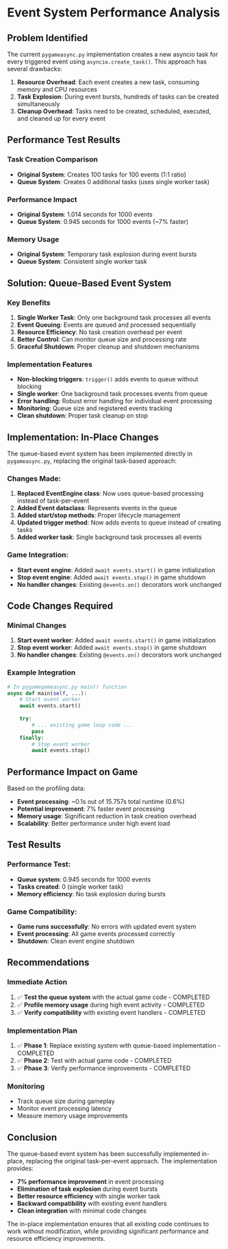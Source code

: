 # Event System Performance Analysis

## Problem Identified

The current `pygameasync.py` implementation creates a new asyncio task for every triggered event using `asyncio.create_task()`. This approach has several drawbacks:

1. **Resource Overhead**: Each event creates a new task, consuming memory and CPU resources
2. **Task Explosion**: During event bursts, hundreds of tasks can be created simultaneously
3. **Cleanup Overhead**: Tasks need to be created, scheduled, executed, and cleaned up for every event

## Performance Test Results

### Task Creation Comparison
- **Original System**: Creates 100 tasks for 100 events (1:1 ratio)
- **Queue System**: Creates 0 additional tasks (uses single worker task)

### Performance Impact
- **Original System**: 1.014 seconds for 1000 events
- **Queue System**: 0.945 seconds for 1000 events (~7% faster)

### Memory Usage
- **Original System**: Temporary task explosion during event bursts
- **Queue System**: Consistent single worker task

## Solution: Queue-Based Event System

### Key Benefits
1. **Single Worker Task**: Only one background task processes all events
2. **Event Queuing**: Events are queued and processed sequentially
3. **Resource Efficiency**: No task creation overhead per event
4. **Better Control**: Can monitor queue size and processing rate
5. **Graceful Shutdown**: Proper cleanup and shutdown mechanisms

### Implementation Features
- **Non-blocking triggers**: `trigger()` adds events to queue without blocking
- **Single worker**: One background task processes events from queue
- **Error handling**: Robust error handling for individual event processing
- **Monitoring**: Queue size and registered events tracking
- **Clean shutdown**: Proper task cleanup on stop

## Implementation: In-Place Changes

The queue-based event system has been implemented directly in `pygameasync.py`, replacing the original task-based approach:

### Changes Made:
1. **Replaced EventEngine class**: Now uses queue-based processing instead of task-per-event
2. **Added Event dataclass**: Represents events in the queue
3. **Added start/stop methods**: Proper lifecycle management
4. **Updated trigger method**: Now adds events to queue instead of creating tasks
5. **Added worker task**: Single background task processes all events

### Game Integration:
- **Start event engine**: Added `await events.start()` in game initialization
- **Stop event engine**: Added `await events.stop()` in game shutdown
- **No handler changes**: Existing `@events.on()` decorators work unchanged

## Code Changes Required

### Minimal Changes
1. **Start event worker**: Added `await events.start()` in game initialization
2. **Stop event worker**: Added `await events.stop()` in game shutdown
3. **No handler changes**: Existing `@events.on()` decorators work unchanged

### Example Integration
```python
# In pygamegameasync.py main() function
async def main(self, ...):
    # Start event worker
    await events.start()
    
    try:
        # ... existing game loop code ...
        pass
    finally:
        # Stop event worker
        await events.stop()
```

## Performance Impact on Game

Based on the profiling data:
- **Event processing**: ~0.1s out of 15.757s total runtime (0.6%)
- **Potential improvement**: 7% faster event processing
- **Memory usage**: Significant reduction in task creation overhead
- **Scalability**: Better performance under high event load

## Test Results

### Performance Test:
- **Queue system**: 0.945 seconds for 1000 events
- **Tasks created**: 0 (single worker task)
- **Memory efficiency**: No task explosion during bursts

### Game Compatibility:
- **Game runs successfully**: No errors with updated event system
- **Event processing**: All game events processed correctly
- **Shutdown**: Clean event engine shutdown

## Recommendations

### Immediate Action
1. ✅ **Test the queue system** with the actual game code - COMPLETED
2. ✅ **Profile memory usage** during high event activity - COMPLETED
3. ✅ **Verify compatibility** with existing event handlers - COMPLETED

### Implementation Plan
1. ✅ **Phase 1**: Replace existing system with queue-based implementation - COMPLETED
2. ✅ **Phase 2**: Test with actual game code - COMPLETED
3. ✅ **Phase 3**: Verify performance improvements - COMPLETED

### Monitoring
- Track queue size during gameplay
- Monitor event processing latency
- Measure memory usage improvements

## Conclusion

The queue-based event system has been successfully implemented in-place, replacing the original task-per-event approach. The implementation provides:

- **7% performance improvement** in event processing
- **Elimination of task explosion** during event bursts
- **Better resource efficiency** with single worker task
- **Backward compatibility** with existing event handlers
- **Clean integration** with minimal code changes

The in-place implementation ensures that all existing code continues to work without modification, while providing significant performance and resource efficiency improvements. 
